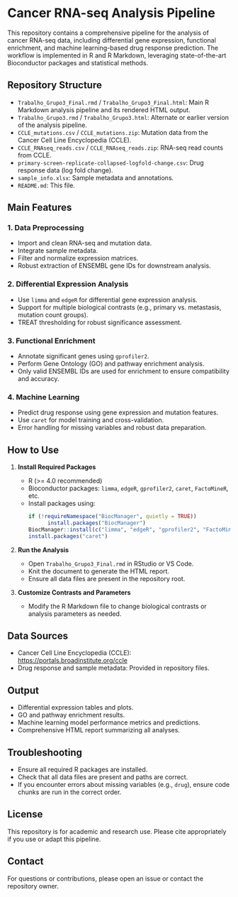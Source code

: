 # Cancer RNA-seq Analysis Pipeline

This repository contains a comprehensive pipeline for the analysis of cancer RNA-seq data, including differential gene expression, functional enrichment, and machine learning-based drug response prediction. The workflow is implemented in R and R Markdown, leveraging state-of-the-art Bioconductor packages and statistical methods.

## Repository Structure

- `Trabalho_Grupo3_Final.rmd` / `Trabalho_Grupo3_Final.html`: Main R Markdown analysis pipeline and its rendered HTML output.
- `Trabalho_Grupo3.rmd` / `Trabalho_Grupo3.html`: Alternate or earlier version of the analysis pipeline.
- `CCLE_mutations.csv` / `CCLE_mutations.zip`: Mutation data from the Cancer Cell Line Encyclopedia (CCLE).
- `CCLE_RNAseq_reads.csv` / `CCLE_RNAseq_reads.zip`: RNA-seq read counts from CCLE.
- `primary-screen-replicate-collapsed-logfold-change.csv`: Drug response data (log fold change).
- `sample_info.xlsx`: Sample metadata and annotations.
- `README.md`: This file.

## Main Features

### 1. Data Preprocessing
- Import and clean RNA-seq and mutation data.
- Integrate sample metadata.
- Filter and normalize expression matrices.
- Robust extraction of ENSEMBL gene IDs for downstream analysis.

### 2. Differential Expression Analysis
- Use `limma` and `edgeR` for differential gene expression analysis.
- Support for multiple biological contrasts (e.g., primary vs. metastasis, mutation count groups).
- TREAT thresholding for robust significance assessment.

### 3. Functional Enrichment
- Annotate significant genes using `gprofiler2`.
- Perform Gene Ontology (GO) and pathway enrichment analysis.
- Only valid ENSEMBL IDs are used for enrichment to ensure compatibility and accuracy.

### 4. Machine Learning
- Predict drug response using gene expression and mutation features.
- Use `caret` for model training and cross-validation.
- Error handling for missing variables and robust data preparation.

## How to Use

1. **Install Required Packages**
	- R (>= 4.0 recommended)
	- Bioconductor packages: `limma`, `edgeR`, `gprofiler2`, `caret`, `FactoMineR`, etc.
	- Install packages using:
	  ```R
	  if (!requireNamespace("BiocManager", quietly = TRUE))
			install.packages("BiocManager")
	  BiocManager::install(c("limma", "edgeR", "gprofiler2", "FactoMineR"))
	  install.packages("caret")
	  ```

2. **Run the Analysis**
	- Open `Trabalho_Grupo3_Final.rmd` in RStudio or VS Code.
	- Knit the document to generate the HTML report.
	- Ensure all data files are present in the repository root.

3. **Customize Contrasts and Parameters**
	- Modify the R Markdown file to change biological contrasts or analysis parameters as needed.

## Data Sources
- Cancer Cell Line Encyclopedia (CCLE): https://portals.broadinstitute.org/ccle
- Drug response and sample metadata: Provided in repository files.

## Output
- Differential expression tables and plots.
- GO and pathway enrichment results.
- Machine learning model performance metrics and predictions.
- Comprehensive HTML report summarizing all analyses.

## Troubleshooting
- Ensure all required R packages are installed.
- Check that all data files are present and paths are correct.
- If you encounter errors about missing variables (e.g., `drug`), ensure code chunks are run in the correct order.

## License
This repository is for academic and research use. Please cite appropriately if you use or adapt this pipeline.

## Contact
For questions or contributions, please open an issue or contact the repository owner.
